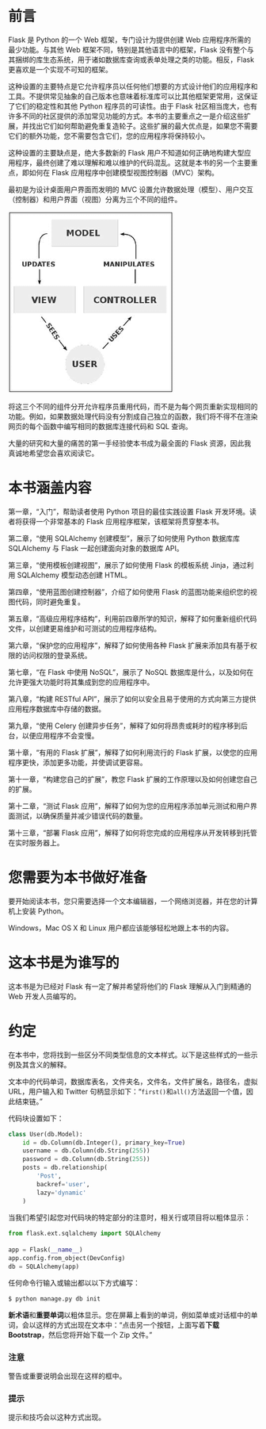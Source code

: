 # 前言

Flask 是 Python 的一个 Web 框架，专门设计为提供创建 Web 应用程序所需的最少功能。与其他 Web 框架不同，特别是其他语言中的框架，Flask 没有整个与其捆绑的库生态系统，用于诸如数据库查询或表单处理之类的功能。相反，Flask 更喜欢是一个实现不可知的框架。

这种设置的主要特点是它允许程序员以任何他们想要的方式设计他们的应用程序和工具。不提供常见抽象的自己版本也意味着标准库可以比其他框架更常用，这保证了它们的稳定性和其他 Python 程序员的可读性。由于 Flask 社区相当庞大，也有许多不同的社区提供的添加常见功能的方式。本书的主要重点之一是介绍这些扩展，并找出它们如何帮助避免重复造轮子。这些扩展的最大优点是，如果您不需要它们的额外功能，您不需要包含它们，您的应用程序将保持较小。

这种设置的主要缺点是，绝大多数新的 Flask 用户不知道如何正确地构建大型应用程序，最终创建了难以理解和难以维护的代码混乱。这就是本书的另一个主要重点，即如何在 Flask 应用程序中创建模型视图控制器（MVC）架构。

最初是为设计桌面用户界面而发明的 MVC 设置允许数据处理（模型）、用户交互（控制器）和用户界面（视图）分离为三个不同的组件。

![前言](img/B03929_Preface.jpg)

将这三个不同的组件分开允许程序员重用代码，而不是为每个网页重新实现相同的功能。例如，如果数据处理代码没有分割成自己独立的函数，我们将不得不在渲染网页的每个函数中编写相同的数据库连接代码和 SQL 查询。

大量的研究和大量的痛苦的第一手经验使本书成为最全面的 Flask 资源，因此我真诚地希望您会喜欢阅读它。

# 本书涵盖内容

第一章，“入门”，帮助读者使用 Python 项目的最佳实践设置 Flask 开发环境。读者将获得一个非常基本的 Flask 应用程序框架，该框架将贯穿整本书。

第二章，“使用 SQLAlchemy 创建模型”，展示了如何使用 Python 数据库库 SQLAlchemy 与 Flask 一起创建面向对象的数据库 API。

第三章，“使用模板创建视图”，展示了如何使用 Flask 的模板系统 Jinja，通过利用 SQLAlchemy 模型动态创建 HTML。

第四章，“使用蓝图创建控制器”，介绍了如何使用 Flask 的蓝图功能来组织您的视图代码，同时避免重复。

第五章，“高级应用程序结构”，利用前四章所学的知识，解释了如何重新组织代码文件，以创建更易维护和可测试的应用程序结构。

第六章，“保护您的应用程序”，解释了如何使用各种 Flask 扩展来添加具有基于权限的访问权限的登录系统。

第七章，“在 Flask 中使用 NoSQL”，展示了 NoSQL 数据库是什么，以及如何在允许更强大功能时将其集成到您的应用程序中。

第八章，“构建 RESTful API”，展示了如何以安全且易于使用的方式向第三方提供应用程序数据库中存储的数据。

第九章，“使用 Celery 创建异步任务”，解释了如何将昂贵或耗时的程序移到后台，以便应用程序不会变慢。

第十章，“有用的 Flask 扩展”，解释了如何利用流行的 Flask 扩展，以使您的应用程序更快，添加更多功能，并使调试更容易。

第十一章，“构建您自己的扩展”，教您 Flask 扩展的工作原理以及如何创建您自己的扩展。

第十二章，“测试 Flask 应用”，解释了如何为您的应用程序添加单元测试和用户界面测试，以确保质量并减少错误代码的数量。

第十三章，“部署 Flask 应用”，解释了如何将您完成的应用程序从开发转移到托管在实时服务器上。

# 您需要为本书做好准备

要开始阅读本书，您只需要选择一个文本编辑器，一个网络浏览器，并在您的计算机上安装 Python。

Windows，Mac OS X 和 Linux 用户都应该能够轻松地跟上本书的内容。

# 这本书是为谁写的

这本书是为已经对 Flask 有一定了解并希望将他们的 Flask 理解从入门到精通的 Web 开发人员编写的。

# 约定

在本书中，您将找到一些区分不同类型信息的文本样式。以下是这些样式的一些示例及其含义的解释。

文本中的代码单词，数据库表名，文件夹名，文件名，文件扩展名，路径名，虚拟 URL，用户输入和 Twitter 句柄显示如下：“`first()`和`all()`方法返回一个值，因此结束链。”

代码块设置如下：

```py
class User(db.Model):
    id = db.Column(db.Integer(), primary_key=True)
    username = db.Column(db.String(255))
    password = db.Column(db.String(255))
    posts = db.relationship(
        'Post',
        backref='user',
        lazy='dynamic'
    )
```

当我们希望引起您对代码块的特定部分的注意时，相关行或项目将以粗体显示：

```py
from flask.ext.sqlalchemy import SQLAlchemy

app = Flask(__name__)
app.config.from_object(DevConfig)
db = SQLAlchemy(app)

```

任何命令行输入或输出都以以下方式编写：

```py
$ python manage.py db init

```

**新术语**和**重要单词**以粗体显示。您在屏幕上看到的单词，例如菜单或对话框中的单词，会以这样的方式出现在文本中：“点击另一个按钮，上面写着**下载 Bootstrap**，然后您将开始下载一个 Zip 文件。”

### 注意

警告或重要说明会出现在这样的框中。

### 提示

提示和技巧会以这种方式出现。
